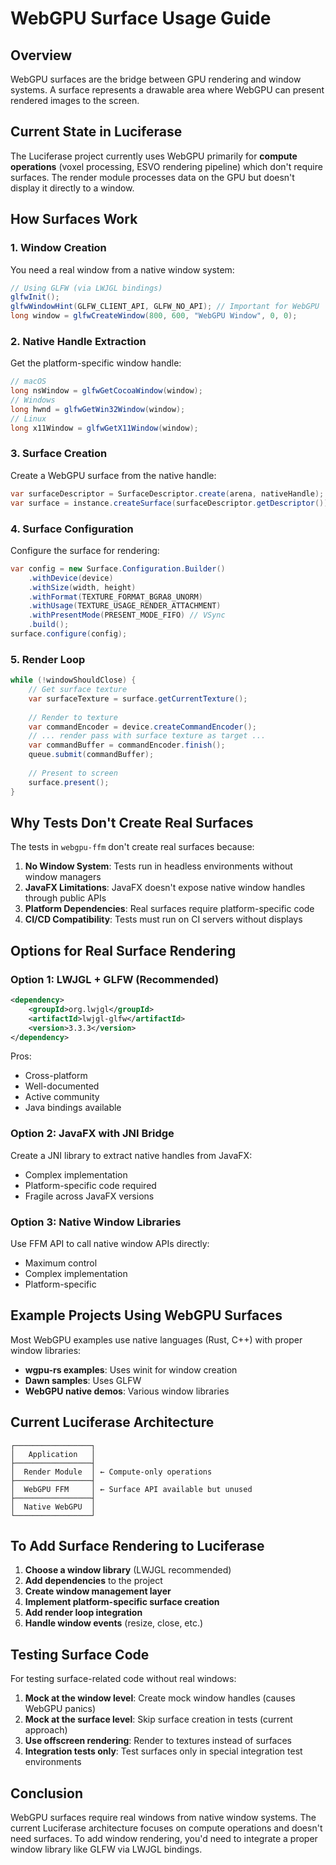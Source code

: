 # WebGPU Surface Usage Guide

## Overview

WebGPU surfaces are the bridge between GPU rendering and window systems. A surface represents a drawable area where WebGPU can present rendered images to the screen.

## Current State in Luciferase

The Luciferase project currently uses WebGPU primarily for **compute operations** (voxel processing, ESVO rendering pipeline) which don't require surfaces. The render module processes data on the GPU but doesn't display it directly to a window.

## How Surfaces Work

### 1. Window Creation
You need a real window from a native window system:
```java
// Using GLFW (via LWJGL bindings)
glfwInit();
glfwWindowHint(GLFW_CLIENT_API, GLFW_NO_API); // Important for WebGPU
long window = glfwCreateWindow(800, 600, "WebGPU Window", 0, 0);
```

### 2. Native Handle Extraction
Get the platform-specific window handle:
```java
// macOS
long nsWindow = glfwGetCocoaWindow(window);
// Windows  
long hwnd = glfwGetWin32Window(window);
// Linux
long x11Window = glfwGetX11Window(window);
```

### 3. Surface Creation
Create a WebGPU surface from the native handle:
```java
var surfaceDescriptor = SurfaceDescriptor.create(arena, nativeHandle);
var surface = instance.createSurface(surfaceDescriptor.getDescriptor());
```

### 4. Surface Configuration
Configure the surface for rendering:
```java
var config = new Surface.Configuration.Builder()
    .withDevice(device)
    .withSize(width, height)
    .withFormat(TEXTURE_FORMAT_BGRA8_UNORM)
    .withUsage(TEXTURE_USAGE_RENDER_ATTACHMENT)
    .withPresentMode(PRESENT_MODE_FIFO) // VSync
    .build();
surface.configure(config);
```

### 5. Render Loop
```java
while (!windowShouldClose) {
    // Get surface texture
    var surfaceTexture = surface.getCurrentTexture();
    
    // Render to texture
    var commandEncoder = device.createCommandEncoder();
    // ... render pass with surface texture as target ...
    var commandBuffer = commandEncoder.finish();
    queue.submit(commandBuffer);
    
    // Present to screen
    surface.present();
}
```

## Why Tests Don't Create Real Surfaces

The tests in `webgpu-ffm` don't create real surfaces because:

1. **No Window System**: Tests run in headless environments without window managers
2. **JavaFX Limitations**: JavaFX doesn't expose native window handles through public APIs
3. **Platform Dependencies**: Real surfaces require platform-specific code
4. **CI/CD Compatibility**: Tests must run on CI servers without displays

## Options for Real Surface Rendering

### Option 1: LWJGL + GLFW (Recommended)
```xml
<dependency>
    <groupId>org.lwjgl</groupId>
    <artifactId>lwjgl-glfw</artifactId>
    <version>3.3.3</version>
</dependency>
```

Pros:
- Cross-platform
- Well-documented
- Active community
- Java bindings available

### Option 2: JavaFX with JNI Bridge
Create a JNI library to extract native handles from JavaFX:
- Complex implementation
- Platform-specific code required
- Fragile across JavaFX versions

### Option 3: Native Window Libraries
Use FFM API to call native window APIs directly:
- Maximum control
- Complex implementation
- Platform-specific

## Example Projects Using WebGPU Surfaces

Most WebGPU examples use native languages (Rust, C++) with proper window libraries:

- **wgpu-rs examples**: Uses winit for window creation
- **Dawn samples**: Uses GLFW
- **WebGPU native demos**: Various window libraries

## Current Luciferase Architecture

```
┌─────────────────┐
│   Application   │
├─────────────────┤
│  Render Module  │ ← Compute-only operations
├─────────────────┤
│  WebGPU FFM     │ ← Surface API available but unused
├─────────────────┤
│  Native WebGPU  │
└─────────────────┘
```

## To Add Surface Rendering to Luciferase

1. **Choose a window library** (LWJGL recommended)
2. **Add dependencies** to the project
3. **Create window management layer**
4. **Implement platform-specific surface creation**
5. **Add render loop integration**
6. **Handle window events** (resize, close, etc.)

## Testing Surface Code

For testing surface-related code without real windows:

1. **Mock at the window level**: Create mock window handles (causes WebGPU panics)
2. **Mock at the surface level**: Skip surface creation in tests (current approach)
3. **Use offscreen rendering**: Render to textures instead of surfaces
4. **Integration tests only**: Test surfaces only in special integration test environments

## Conclusion

WebGPU surfaces require real windows from native window systems. The current Luciferase architecture focuses on compute operations and doesn't need surfaces. To add window rendering, you'd need to integrate a proper window library like GLFW via LWJGL bindings.